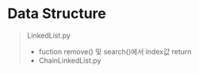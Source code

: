 # Data Structure
> LinkedList.py<br>
> - fuction
> remove() 및 search()에서 index값 return<br>
> - ChainLinkedList.py
